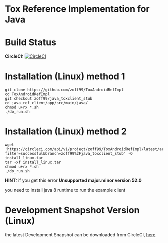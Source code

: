 # Tox Reference Implementation for Java

Build Status
=
**CircleCI:** [![CircleCI](https://circleci.com/gh/zoff99/ToxAndroidRefImpl/tree/zoff99%2Fjava_toxclient_stub.png?style=badge)](https://circleci.com/gh/zoff99/ToxAndroidRefImpl/tree/zoff99%2Fjava_toxclient_stub)

Installation (Linux) method 1
=
```
git clone https://github.com/zoff99/ToxAndroidRefImpl
cd ToxAndroidRefImpl
git checkout zoff99/java_toxclient_stub
cd java_ref_client/app/src/main/java/
chmod u+rx *.sh
./do_run.sh
```

Installation (Linux) method 2
=
```
wget 'https://circleci.com/api/v1/project/zoff99/ToxAndroidRefImpl/latest/artifacts/0/$CIRCLE_ARTIFACTS/ubuntu_14_04_binaries/install_linux.tar?filter=successful&branch=zoff99%2Fjava_toxclient_stub' -O install_linux.tar
tar -xf install_linux.tar
chmod u+rx *.sh
./do_run.sh
```
**HINT:** if you get this error **Unsupported major.minor version 52.0**

you need to install java 8 runtime to run the example client

Development Snapshot Version (Linux)
=
the latest Development Snapshot can be downloaded from CircleCI, [here](https://circleci.com/api/v1/project/zoff99/ToxAndroidRefImpl/latest/artifacts/0/$CIRCLE_ARTIFACTS/ubuntu_14_04_binaries/install_linux.tar?filter=successful&branch=zoff99%2Fjava_toxclient_stub)

